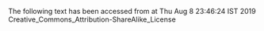 The following text has been accessed from at Thu Aug 8 23:46:24 IST 2019
Creative_Commons_Attribution-ShareAlike_License
